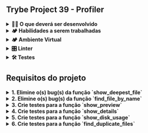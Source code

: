 ## Trybe Project 39 - Profiler

<details>
<summary><strong>🧑‍💻 O que deverá ser desenvolvido</strong></summary>

Você irá trabalhar com uma aplicação com uma interface de linha de comando (CLI) que recebe como entrada um caminho (diretório ou arquivo) e gera um relatório com informações sobre o caminho informado.

Para executar a aplicação:

1. Siga os passos do tópico [**🏕️ Ambiente Virtual**]
2. Configure o auto-complete da aplicação com o comando `pro-filer --install-completion` e reinicie o terminal;
3. Execute o comando `pro-filer` seguido de um caminho (diretório ou arquivo) e uma ação. Por exemplo:

```bash
pro-filer . preview
```

![pro-filer preview](./images/pro-filer-preview.gif)

A aplicação já está funcional, mas possui dois problemas:

1. alguns bugs precisam ser corrigidos;
2. mais testes precisam ser implementados.

Você deverá corrigir os bugs e implementar os testes para garantir que a aplicação funcione corretamente. Será o momento de aplicar tudo o que você aprendeu sobre debugging e testes automatizados em Python!

</details>
  
<details>
  <summary><strong>🏕️ Habilidades a serem trabalhadas </strong></summary>

- Encontrar bugs no código de uma aplicação escrita em Python;
- Corrigir bugs no código de uma aplicação escrita em Python;
- Criar testes para uma aplicação escrita em Python;
- Utilizar o `pytest` para criar testes automatizados em uma aplicação escrita em Python.

</details>

<details>
  <summary><strong>🏕️ Ambiente Virtual</strong></summary>
  O Python oferece um recurso chamado de ambiente virtual, onde permite sua máquina rodar sem conflitos, diferentes tipos de projetos com diferentes versões de bibliotecas.

  1. **criar o ambiente virtual**

  ```bash
  python3 -m venv .venv
  ```

  2. **ativar o ambiente virtual**

  ```bash
  source .venv/bin/activate
  ```

  3. **instalar as dependências no ambiente virtual**

  ```bash
  python3 -m pip install -r dev-requirements.txt
  ```

  Com o seu ambiente virtual ativo, as dependências serão instaladas neste ambiente.
  Quando precisar desativar o ambiente virtual, execute o comando `deactivate`. Lembre-se de ativar novamente quando voltar a trabalhar no projeto.

  O arquivo `dev-requirements.txt` instalará todas as dependências que serão utilizadas no projeto, ele está agindo como se fosse um `package.json` de um projeto `Node.js`. Se você desejar instalar uma nova dependência, basta adicioná-la no arquivo `dev-requirements.txt` e executar o comando `python3 -m pip install -r dev-requirements.txt` novamente.

  Se o VS Code não reconhecer as dependências instaladas no ambiente virtual criado, será necessário informar o caminho do interpretador Python. Para isso, abra o VS Code e pressione `Ctrl + Shift + P` (no Mac, `Cmd + Shift + P`) e digite `Python: Select Interpreter`. Selecione o interpretador que possui o caminho `./.venv/bin/python` no nome.
</details>

<details>
<summary><strong>🎛 Linter</strong></summary>

Para garantir a qualidade do código, vamos utilizar nesse projeto o linter `Flake8`. Assim o código estará alinhado com as boas práticas de desenvolvimento, sendo mais legível e de fácil manutenção! Para poder executar o `Flake8`, certifique-se de ter seguido os passos do tópico [**🏕️ Ambiente Virtual**] dentro do repositório.

Para rodá-lo localmente no repositório, execute o comando a seguir:

```bash
python3 -m flake8
```

Se a análise do `Flake8` encontrar problemas no seu código, tais problemas serão mostrados no seu terminal. Se não houver problema no seu código, nada será impresso no seu terminal.

Você pode também pode contar com a ajuda do `Flake8` no `VSCode`. Para isso, basta instalar a [extensão oficial do VS Code para a linguagem Python](https://marketplace.visualstudio.com/items?itemName=ms-python.python).

</details>

<details>
  <summary><strong>🛠 Testes</strong></summary>

  Para executar os testes certifique-se de que você está com o ambiente virtual ativado.

  <strong>Executar os testes</strong>

  ```bash
  python3 -m pytest
  ```

  O arquivo `pyproject.toml` já configura corretamente o `pytest`. Entretanto, caso você tenha problemas com isso e queira explicitamente uma saída completa, o comando é:

  ```bash
  python3 -m pytest -s -vv --continue-on-collection-errors
  ```

  O `pytest` possui diversos parâmetros que podem ser utilizados para executar os testes de diferentes formas. Alguns exemplos são:

  ```bash
  python3 -m pytest tests/test_nome_do_arquivo.py  # Executa todos os testes do arquivo de testes especificado
  python3 -m pytest tests/test_nome_do_arquivo.py::test_nome_do_teste  # Executa apenas o teste especificado
  python3 -m pytest -k expressao  # Executa apenas os testes que contém a expressão informada como substring
  python3 -m pytest -x  # Executa os testes até encontrar o primeiro erro
  ```

  Você pode combinar os parâmetros para executar os testes da forma que desejar! Para mais informações, consulte a [documentação do pytest](https://docs.pytest.org/en/7.3.x/contents.html).
</details>

## Requisitos do projeto

<details>

<summary><b>1. Elimine o(s) bug(s) da função `show_deepest_file`</b></summary>

> Arquivo a ser alterado: `pro_filer/actions/beta_actions.py`

Encontre e corrija o(s) bug(s) da função `show_deepest_file` para que ela informe corretamente o caminho arquivo mais profundo dentro do diretório informado.

Execute os testes do arquivo `tests/actions/test_deepest_file.py` para te ajudar a encontrar o(s) bug(s): **você saberá que o(s) bug(s) foi(ram) corrigido(s) quando todos os testes desse arquivo passarem.**

<details>

<summary> 🤖 Comportamento esperado da função <code>show_deepest_file</code> </summary>

A função `show_deepest_file` deve receber um dicionário `context` com a chave `all_files` e imprime na saída padrão (`stdout`) o caminho do arquivo mais profundo dentro do diretório informado. A chave `all_files` armazena uma lista de strings, que representam os caminhos de todos os arquivos dentro de um diretório.

**O caminho mais profundo** será o caminho que possui a maior quantidade de diretórios aninhados. Considere esse exemplo:

```python
context = {
    "all_files": [
        "/home/trybe/Downloads/trybe_logo.png",
        "/home/trybe/Documents/aula/python/tests.txt",
    ]
}

show_deepest_file(context)
# Saída:
# Deepest file: /home/trybe/Documents/aula/python/tests.txt

context = {
    "all_files": []
}

show_deepest_file(context)
# Saída:
# No files found
```

Na primeira chamada, o arquivo com caminho mais profundo é `/home/trybe/Documents/aula/python/tests.txt`, pois ele possui 5 diretórios aninhados: `home`, `trybe` e `Documents`, `aula` e `python`.

Na segunda chamada, não há arquivos dentro do diretório informado, então a função imprime `No files found`.

> **De olho na dica 👀:** Essa função pode ser acionada pelo comando `pro-filer <caminho> deepest-file`!

</details>
</details>

<details>

<summary><b>2. Elimine o(s) bug(s) da função `find_file_by_name`</b></summary>

> Arquivo a ser alterado: `pro_filer/actions/beta_actions.py`

Encontre e corrija o(s) bug(s) da função `find_file_by_name` para que ela faça corretamente a busca de arquivos baseada em um termo de busca.

Execute os testes do arquivo `tests/actions/test_find_file_by_name.py` para te ajudar a encontrar o(s) bug(s): **você saberá que o(s) bug(s) foi(ram) corrigido(s) quando todos os testes desse arquivo passarem.**
<details>

<summary> 🤖 Comportamento esperado da função <code>find_file_by_name</code> </summary>

A função `find_file_by_name` deve receber como parâmetro:

- um dicionário `context` com a chave `all_files`, que armazena uma lista de strings, representando os caminhos de todos os arquivos dentro de um diretório
- uma _string_ `search_term` com a string a ser buscada
- (opcional) um _booleano_ `case_sensitive` que indica se a busca deve ser sensível a maiúsculas e minúsculas ou não. O valor padrão é `True`.

O retorno será uma lista de strings com os caminhos dos arquivos que possuem o termo buscado em seu nome.

**A busca é realizada** considerando apenas o nome do arquivo (com sua extensão), ignorando o nome das pastas. Considere esse exemplo:

```python
context = {
    "all_files": [
        "/home/trybe/Downloads/Trybe_logo.png",
        "/home/trybe/Documents/aula/python/tests.py",
    ]
}


find_file_by_name(context, '.py')
# Retorno: ["/home/trybe/Documents/aula/python/tests.py"]

find_file_by_name(context, 'trybe', case_sensitive=False)
# Retorno: ["/home/trybe/Downloads/Trybe_logo.png"]

context = {
    "all_files": []
}

find_file_by_name(context, "trybe")
# Retorno: []
```

Na 1ª chamada, apenas o segundo arquivo é encontrado pois apenas ele possui o termo `.py` em seu nome.

Já na 2ª chamada, apenas o primeiro arquivo é encontrado, pois apenas ele possui o termo `Trybe` em seu nome. Como `case_sensitive` foi passado como `False`, a busca não diferencia maiúsculas de minúsculas.

E na 3ª chamada, não há arquivos dentro do dicionário `context`, então a função retorna uma lista vazia.

> **De olho na dica 👀:** Essa função pode ser acionada pelo comando `pro-filer <caminho> search-file <termo_de_busca>`!

</details>
</details>

<details>

<summary><b>3. Crie testes para a função `show_preview`</b></summary>

> Arquivo a ser alterado: `tests/actions/test_show_preview.py`

Agora que você já corrigiu bugs do projeto e mostrou que consegue trabalhar com o `Pytest`, as pessoas encarregadas do projeto solicitaram que você desenvolva testes para as funções que ainda não foram testadas!

Implemente testes para a função `show_preview` do arquivo `pro_filer/actions/main_actions.py` para garantir que ela está funcionando corretamente. **Os testes devem ser implementados no arquivo `tests/actions/test_show_preview.py`. Você pode criar quantas funções de teste desejar, desde que respeite o padrão do `Pytest`.**

<details>

<summary> 🤖 Comportamento esperado da função <code>show_preview</code> </summary>

A função `show_preview` deve receber como parâmetro um dicionário `context` com as chaves `all_files` e `all_dirs`:

- `all_files` armazena uma lista de strings, representando os caminhos de todos os arquivos dentro de um diretório;
- `all_dirs` armazena uma lista de strings, representando os caminhos de todos os diretórios dentro de um diretório.

A função imprime na saída padrão (`stdout`):

- A quantidade de arquivos e diretórios listados;
- Se houver algum dado nas chaves do dicionário `context`, os 5 primeiros arquivos listados;
- Se houver algum dado nas chaves do dicionário `context`, os 5 primeiros diretórios listados.

Considere esse exemplo:

```python
context = {
    "all_files": ["src/__init__.py", "src/app.py", "src/utils/__init__.py"],
    "all_dirs": ["src", "src/utils"]
}


show_preview(context)
# Saída:
# Found 3 files and 2 directories
# First 5 files: ['src/__init__.py', 'src/app.py', 'src/utils/__init__.py']
# First 5 directories: ['src', 'src/utils']


context = {
    "all_files": [],
    "all_dirs": []
}


show_preview(context)
# Saída:
# Found 0 files and 0 directories
```

Na 1 primeira chamada, a função imprime as informações como.

Na 2ª chamada, não há arquivos listados em `all_files`, então a função imprime apenas o espaço total ocupado: `0`.

> **De olho na dica 👀:** Essa função pode ser acionada pelo comando `pro-filer <caminho> preview`!

> **De olho na dica 👀:** Execute o teste da Trybe `tests/trybe/show_preview_test.py` para verificar se seus testes cobrem todos os casos de uso previstos!

</details>

<details>
  <summary> 📌 Como seu teste é avaliado </summary>

O **teste da Trybe** irá avaliar se os **seus testes** estão passando conforme seu objetivo, e se estão falhando em alguns casos que deveria falhar.

Executaremos as funções de teste que você escrever no arquivo indicado (`tests/actions/test_show_preview.py`) substituindo a função sendo testada (`show_preview`) por outras implementações "quebradas".

❌ Se seu teste **aprovar** alguma das implementações "quebradas", **o teste da Trybe FALHARÁ**, indicando que o requisito **não está** aprovado.

✅ Se seu teste **rejeitar** todas as implementações "quebradas", **o teste da Trybe PASSARÁ**, indicando que o requisito **está** aprovado.

</details>
</details>
</details>

<details>

<summary><b>4. Crie testes para a função `show_details`</b></summary>


> Arquivo a ser alterado: `tests/actions/test_show_details.py`

Parabéns por todas as contribuições feitas até aqui! O time responsável pelo projeto está gostando do seu trabalho e tem uma nova tarefa para você: criar testes para outra funcionalidade!

Implemente testes para a função `show_details` do arquivo `pro_filer/actions/main_actions.py` para garantir que ela está funcionando corretamente. **Os testes devem ser implementados no arquivo `tests/actions/test_show_details.py`. Você pode criar quantas funções de teste desejar, desde que respeite o padrão do `Pytest`.**

<details>

<summary> 🤖 Comportamento esperado da função <code>show_details</code> </summary>

A função `show_details` deve receber como parâmetro um dicionário `context` com as chave `base_path`, que armazena uma string representando o caminho do arquivo (ou diretório) que deve ser analisado. A função então imprime na saída padrão (`stdout`) as seguintes informações:

- O nome do arquivo informado;
- O tamanho ocupado pelo arquivo informado;
- O tipo do arquivo informado (`file` ou `directory`);
- A extensão do arquivo informado (ou `[no extension]` caso não possua extensão);
- A data da última modificação do arquivo informado, no formato `yyyy-mm-dd`.

```python
context = {
    "base_path": "/home/trybe/Downloads/Trybe_logo.png"
}


show_details(context)
# Saída:
# File name: Trybe_logo.png
# File size in bytes: 22438
# File type: file
# File extension: .png
# Last modified date: 2023-06-13


context = {
    "base_path": "/home/trybe/????"
}


show_details(context)
# Saída:
# File '????' does not exist
```

Na 1ª chamada, o arquivo é um arquivo comum, então a função imprime `file` como tipo do arquivo e `.png` como extensão.

Na 2ª chamada, o arquivo informado não existe, então a função imprime `File '????' does not exist`.

> **De olho na dica 👀:** Essa função pode ser acionada pelo comando `pro-filer <caminho> file-details`!

> **De olho na dica 👀:** Execute o teste da Trybe `tests/trybe/show_details_test.py` para verificar se seus testes cobrem todos os casos de uso previstos!

</details>

<details>
  <summary> 📌 Como seu teste é avaliado </summary>

O **teste da Trybe** irá avaliar se os **seus testes** estão passando conforme seu objetivo, e se estão falhando em alguns casos que deveria falhar.

Executaremos as funções de teste que você escrever no arquivo indicado (`tests/actions/test_show_details.py`) substituindo a função sendo testada (`show_details`) por outras implementações "quebradas".

❌ Se seu teste **aprovar** alguma das implementações "quebradas", **o teste da Trybe FALHARÁ**, indicando que o requisito **não está** aprovado.

✅ Se seu teste **rejeitar** todas as implementações "quebradas", **o teste da Trybe PASSARÁ**, indicando que o requisito **está** aprovado.

</details>
</details>



<details>
  <summary><b>5. Crie testes para a função `show_disk_usage`</b></summary>

> Arquivo a ser alterado: `tests/actions/test_show_disk_usage.py`

- criar testes para mais uma funcionalidade importante do projeto!

Implemente testes para a função `show_disk_usage` do arquivo `pro_filer/actions/main_actions.py` para garantir que ela está funcionando corretamente. **Os testes devem ser implementados no arquivo `tests/actions/test_show_disk_usage.py`. Você pode criar quantas funções de teste desejar, desde que respeite o padrão do `Pytest`.**

<details>

<summary> 🤖 Comportamento esperado da função <code>show_disk_usage</code> </summary>

A função `show_disk_usage` deve receber como parâmetro um dicionário `context` com a chave `all_files`, que armazena uma lista de strings representando os caminhos de todos os arquivos dentro de um diretório. A função então imprime na saída padrão (`stdout`) o espaço total ocupado por todos os arquivos dentro do diretório informado.

A função então imprime na saída padrão (`stdout`) as seguintes informações:

- Para cada arquivo listado em `all_files`:
  - O caminho do arquivo;
  - O espaço ocupado pelo arquivo, em bytes;
  - A porcentagem do tamanho ocupado pelo arquivo em relação ao espaço total ocupado (por todos os arquivos listados em `all_files`);
- O espaço total ocupado por todos os arquivos listados em `all_files`, em bytes.

**A listagem de arquivos** é realizada em ordem decrescente de espaço ocupado. Considere esse exemplo:

```python
context = {
    "all_files": [
        "src/app.py",
        "src/__init__.py",
    ]
}


show_disk_usage(context)
# Saída:
# 'src/app.py':                                                          2849 (100%)
# 'src/__init__.py':                                                     0 (0%)
# Total size: 2849

context = {
    "all_files": []
}


show_disk_usage(context)
# Saída:
# Total size: 0
```

Na 1 primeira chamada, a função imprime a listagem de arquivos e seu tamanho em _bytes_ com a porcentagem do total e, ao final, o espaço total ocupado pelos arquivos listados.

Na 2ª chamada, não há arquivos listados em `all_files`, então a função imprime apenas o espaço total ocupado: `0`.

**Atenção ⚠️:** Como pode ser observado na implementação de `show_disk_usage`, a formatação de cada linha da listagem de arquivos é feita com auxílio da função `_get_printable_file_path`. Não se preocupe em validar o comportamento dessa função, você pode criar um dublê de teste para ela.

> **De olho na dica 👀:** Essa função pode ser acionada pelo comando `pro-filer <caminho> disk-usage`!

> **De olho na dica 👀:** Execute o teste da Trybe `tests/trybe/show_disk_usage_test.py` para verificar se seus testes cobrem todos os casos de uso previstos!

<details>
  <summary> 📌 Como seu teste é avaliado </summary>

O **teste da Trybe** irá avaliar se os **seus testes** estão passando conforme seu objetivo, e se estão falhando em alguns casos que deveria falhar.

Executaremos as funções de teste que você escrever no arquivo indicado (`tests/actions/test_show_disk_usage.py`) substituindo a função sendo testada (`show_disk_usage`) por outras implementações "quebradas".

❌ Se seu teste **aprovar** alguma das implementações "quebradas", **o teste da Trybe FALHARÁ**, indicando que o requisito **não está** aprovado.

✅ Se seu teste **rejeitar** todas as implementações "quebradas", **o teste da Trybe PASSARÁ**, indicando que o requisito **está** aprovado.

</details>
</details>
</details>

<details>
  <summary><b>6. Crie testes para a função `find_duplicate_files`</b></summary>

> Arquivo a ser alterado: `tests/actions/test_find_duplicate_files.py`

- criar testes para uma funcionalidade final!

Implemente testes para a função `find_duplicate_files` do arquivo `pro_filer/actions/main_actions.py` para garantir que ela está funcionando corretamente. **Os testes devem ser implementados no arquivo `tests/actions/test_find_duplicate_files.py`. Você pode criar quantas funções de teste desejar, desde que respeite o padrão do `Pytest`.**

<details>
<summary> 🤖 Comportamento esperado da função <code>find_duplicate_files</code> </summary>

A função `find_duplicate_files` deve receber como parâmetro um dicionário `context` com a chave `all_files`, que armazena uma lista de strings representando os caminhos de todos os arquivos dentro de um diretório.

A função então retorna uma lista de tuplas com os pares de arquivos que possuem o mesmo conteúdo.

Considere esse exemplo:

```python
context = {
    "all_files": [
        ".gitignore",
        "src/app.py",
        "src/utils/__init__.py",
    ]
}


find_duplicate_files(context)
# Retorno:
# []

context = {
    "all_files": [
        "./tests/__init__.py",
        "./tests/actions/__init__.py",
        "./pro_filer/__init__.py",
    ]
}

find_duplicate_files(context)
# Retorno:
# [
#     ('./tests/__init__.py', './tests/actions/__init__.py'),
#     ('./tests/__init__.py', './pro_filer/__init__.py'),
#     ('./tests/actions/__init__.py', './pro_filer/__init__.py')
# ]
```

Na 1 primeira chamada, o resultado é uma lista vazia pois não há arquivos duplicados: todos os arquivos possuem conteúdos diferentes.

Na 2ª chamada, o resultado é uma lista de tuplas com todos os pares de arquivos duplicados. Como todos os arquivos possuem o mesmo conteúdo, todos os pares são retornados.

> **Atenção ⚠️:** Como pode ser observado na implementação de `find_duplicate_files`, a comparação de conteúdo de arquivos é feita com auxílio da função `filecmp.cmp(...)`. Essa função é nativa do Python, e compara o conteúdo dos arquivos (retornando `True` se forem iguais). Caso algum dos arquivos não exista, é levantada uma exceção `FileNotFoundError`.

Caso a exceção `FileNotFoundError` seja levantada na chamada de `filecmp.cmp(...)`, a função `find_duplicate_files` levantará uma exceção `ValueError`. Você deve testar se a exceção `ValueError` é levantada caso algum arquivo em `all_files` não exista.

> **De olho na dica 👀:** Essa função pode ser acionada pelo comando `pro-filer <caminho> find-duplicate`!

> **De olho na dica 👀:** Execute o teste da Trybe `tests/trybe/find_duplicate_test.py` para verificar se seus testes cobrem todos os casos de uso previstos!

</details>

<details>
  <summary> 📌 Como seu teste é avaliado </summary>

Executaremos as funções de teste que você escrever no arquivo indicado (`tests/actions/test_show_disk_usage.py`) substituindo a função sendo testada (`show_disk_usage`) por outras implementações "quebradas".

❌ Se seu teste **aprovar** alguma das implementações "quebradas", **o teste da Trybe FALHARÁ**, indicando que o requisito **não está** aprovado.

✅ Se seu teste **rejeitar** todas as implementações "quebradas", **o teste da Trybe PASSARÁ**, indicando que o requisito **está** aprovado.


</details>
</details>
</details>